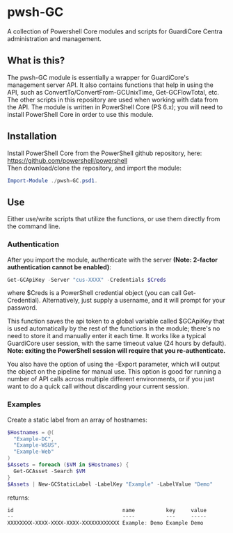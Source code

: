 # pwsh-GC
A collection of Powershell Core modules and scripts for GuardiCore Centra administration and management.

## What is this?
The pwsh-GC module is essentially a wrapper for GuardiCore's management server API. It also contains functions that help in using the API, such as ConvertTo/ConvertFrom-GCUnixTime, Get-GCFlowTotal, etc. The other scripts in this repository are used when working with data from the API. The module is written in PowerShell Core (PS 6.x); you will need to install PowerShell Core in order to use this module.

## Installation
Install PowerShell Core from the PowerShell github repository, here:\
https://github.com/powershell/powershell \
Then download/clone the repository, and import the module:
```PowerShell
Import-Module ./pwsh-GC.psd1.
```

## Use
Either use/write scripts that utilize the functions, or use them directly from the command line.

### Authentication
After you import the module, authenticate with the server **(Note: 2-factor authentication cannot be enabled)**:
```PowerShell
Get-GCApiKey -Server "cus-XXXX" -Credentials $Creds
```
where $Creds is a PowerShell credential object (you can call Get-Credential). Alternatively, just supply a username, and it will prompt for your password.

This function saves the api token to a global variable called $GCApiKey that is used automatically by the rest of the functions in the module; there's no need to store it and manually enter it each time. It works like a typical GuardiCore user session, with the same timeout value (24 hours by default). **Note: exiting the PowerShell session will require that you re-authenticate.**

You also have the option of using the -Export parameter, which will output the object on the pipeline for manual use. This option is good for running a number of API calls across multiple different environments, or if you just want to do a quick call without discarding your current session.

### Examples
Create a static label from an array of hostnames:

```PowerShell
$Hostnames = @(
  "Example-DC",
  "Example-WSUS",
  "Example-Web"
)
$Assets = foreach ($VM in $Hostnames) {
  Get-GCAsset -Search $VM
}
$Assets | New-GCStaticLabel -LabelKey "Example" -LabelValue "Demo"
```
returns:
```PowerShell
id                                   name          key     value
--                                   ----          ---     -----
XXXXXXXX-XXXX-XXXX-XXXX-XXXXXXXXXXXX Example: Demo Example Demo
```
